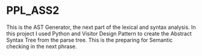 # PPL_ASS2
This is the AST Generator, the next part of the lexical and syntax analysis. In this project I used Python and Visitor Design Pattern to create the Abstract Syntax Tree from the parse tree. This is the preparing for Semantic checking in the next phrase.
